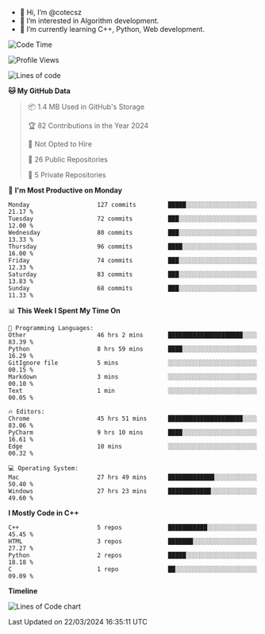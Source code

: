 - 👋 Hi, I’m @cotecsz
- 👀 I’m interested in Algorithm development.
- 🌱 I’m currently learning C++, Python, Web development.

<!---
cotecsz/cotecsz is a ✨ special ✨ repository because its `README.md` (this file) appears on your GitHub profile.
You can click the Preview link to take a look at your changes.
--->

<!--START_SECTION:waka-->
![Code Time](http://img.shields.io/badge/Code%20Time-703%20hrs%2027%20mins-blue)

![Profile Views](http://img.shields.io/badge/Profile%20Views-0-blue)

![Lines of code](https://img.shields.io/badge/From%20Hello%20World%20I%27ve%20Written-1.2%20million%20lines%20of%20code-blue)

**🐱 My GitHub Data** 

> 📦 1.4 MB Used in GitHub's Storage 
 > 
> 🏆 82 Contributions in the Year 2024
 > 
> 🚫 Not Opted to Hire
 > 
> 📜 26 Public Repositories 
 > 
> 🔑 5 Private Repositories 
 > 
📅 **I'm Most Productive on Monday** 

```text
Monday                   127 commits         █████░░░░░░░░░░░░░░░░░░░░   21.17 % 
Tuesday                  72 commits          ███░░░░░░░░░░░░░░░░░░░░░░   12.00 % 
Wednesday                80 commits          ███░░░░░░░░░░░░░░░░░░░░░░   13.33 % 
Thursday                 96 commits          ████░░░░░░░░░░░░░░░░░░░░░   16.00 % 
Friday                   74 commits          ███░░░░░░░░░░░░░░░░░░░░░░   12.33 % 
Saturday                 83 commits          ███░░░░░░░░░░░░░░░░░░░░░░   13.83 % 
Sunday                   68 commits          ███░░░░░░░░░░░░░░░░░░░░░░   11.33 % 
```


📊 **This Week I Spent My Time On** 

```text
💬 Programming Languages: 
Other                    46 hrs 2 mins       █████████████████████░░░░   83.39 % 
Python                   8 hrs 59 mins       ████░░░░░░░░░░░░░░░░░░░░░   16.29 % 
GitIgnore file           5 mins              ░░░░░░░░░░░░░░░░░░░░░░░░░   00.15 % 
Markdown                 3 mins              ░░░░░░░░░░░░░░░░░░░░░░░░░   00.10 % 
Text                     1 min               ░░░░░░░░░░░░░░░░░░░░░░░░░   00.05 % 

🔥 Editors: 
Chrome                   45 hrs 51 mins      █████████████████████░░░░   83.06 % 
PyCharm                  9 hrs 10 mins       ████░░░░░░░░░░░░░░░░░░░░░   16.61 % 
Edge                     10 mins             ░░░░░░░░░░░░░░░░░░░░░░░░░   00.32 % 

💻 Operating System: 
Mac                      27 hrs 49 mins      █████████████░░░░░░░░░░░░   50.40 % 
Windows                  27 hrs 23 mins      ████████████░░░░░░░░░░░░░   49.60 % 
```

**I Mostly Code in C++** 

```text
C++                      5 repos             ███████████░░░░░░░░░░░░░░   45.45 % 
HTML                     3 repos             ███████░░░░░░░░░░░░░░░░░░   27.27 % 
Python                   2 repos             █████░░░░░░░░░░░░░░░░░░░░   18.18 % 
C                        1 repo              ██░░░░░░░░░░░░░░░░░░░░░░░   09.09 % 
```



**Timeline**

![Lines of Code chart](https://raw.githubusercontent.com/cotecsz/cotecsz/master/assets/bar_graph.png)


 Last Updated on 22/03/2024 16:35:11 UTC
<!--END_SECTION:waka-->
